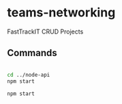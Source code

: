 # teams-networking

FastTrackIT CRUD Projects

## Commands

```sh

cd ../node-api
npm start
```

```sh
npm start

```
